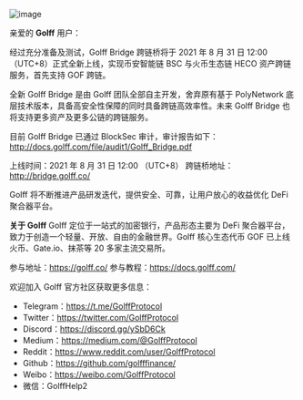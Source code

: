 ![image](http://docs.golff.com/blog/page/4.png)

亲爱的 **Golff** 用户：

经过充分准备及测试，Golff Bridge 跨链桥将于 2021 年 8 月 31 日 12:00 （UTC+8）正式全新上线，实现币安智能链 BSC 与火币生态链 HECO 资产跨链服务，首先支持 GOF 跨链。

全新 Golff Bridge 是由 Golff 团队全部自主开发，舍弃原有基于 PolyNetwork 底层技术版本，具备高安全性保障的同时具备跨链高效率性。未来 Golff Bridge 也将支持更多资产及更多公链的跨链服务。

目前 Golff Bridge 已通过 BlockSec 审计，审计报告如下：
http://docs.golff.com/file/audit1/Golff_Bridge.pdf

上线时间：2021 年 8 月 31 日 12:00 （UTC+8）
跨链桥地址：http://bridge.golff.co/

Golff 将不断推进产品研发迭代，提供安全、可靠，让用户放心的收益优化 DeFi 聚合器平台。

**关于 Golff**
Golff 定位于一站式的加密银行，产品形态主要为 DeFi 聚合器平台，致力于创造一个轻量、开放、自由的金融世界。Golff 核心生态代币 GOF 已上线 火币、Gate.io、抹茶等 20 多家主流交易所。

参与地址：https://golff.co/
参与教程：https://docs.golff.com/

欢迎加入 Golff 官方社区获取更多信息：

- Telegram：https://t.me/GolffProtocol
- Twitter：https://twitter.com/GolffProtocol
- Discord：https://discord.gg/ySbD6Ck
- Medium：https://medium.com/@GolffProtocol
- Reddit：https://www.reddit.com/user/GolffProtocol
- Github：https://github.com/golfffinance/
- Weibo：https://weibo.com/GolffProtocol
- 微信：GolffHelp2